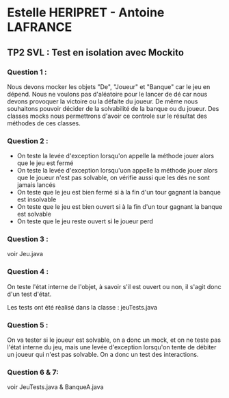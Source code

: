 # Estelle HERIPRET - Antoine LAFRANCE

## TP2 SVL : Test en isolation avec Mockito

### Question 1 :
Nous devons mocker les objets "De", "Joueur" et "Banque" car le jeu en dépend. Nous ne voulons pas d'aléatoire pour le lancer de dé car nous devons provoquer la victoire ou la défaite du joueur. De même nous souhaitons pouvoir décider de la solvabilité de la banque ou du joueur. Des classes mocks nous permettrons d'avoir ce controle sur le résultat des méthodes de ces classes.


### Question 2 : 
- On teste la levée d'exception lorsqu'on appelle la méthode jouer alors que le jeu est fermé
- On teste la levée d'exception lorsqu'uon appelle la méthode jouer alors que le joueur n'est pas solvable, on vérifie aussi que les dés ne sont jamais lancés
- On teste que le jeu est bien fermé si à la fin d'un tour gagnant la banque est insolvable
- On teste que le jeu est bien ouvert si à la fin d'un tour gagnant la banque est solvable 
- On teste que le jeu reste ouvert si le joueur perd

### Question 3 : 
voir Jeu.java

### Question 4 :
On teste l'état interne de l'objet, à savoir s'il est ouvert ou non, il s'agit donc d'un test d'état.

Les tests ont été réalisé dans la classe : jeuTests.java

### Question 5 :
On va tester si le joueur est solvable, on a donc un mock, et on ne teste pas l'état interne du jeu, mais une levée d'exception lorsqu'on tente de débiter un joueur qui n'est pas solvable. On a donc un test des interactions.

### Question 6 & 7:
voir JeuTests.java & BanqueA.java

